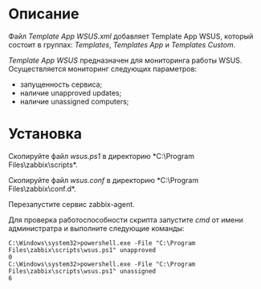 # Описание
Файл *Template App WSUS.xml* добавляет Template App WSUS, который состоит в группах: *Templates*, *Templates App* и *Templates Custom*.

*Template App WSUS*  предназначен для мониторинга работы WSUS. Осуществляется мониторинг следующих параметров:
- запущенность сервиса;
- наличие unapproved updates;
- наличие unassigned computers;

# Установка

Скопируйте файл *wsus.ps1* в директорию *C:\Program Files\zabbix\scripts\*.

Скопируйте файл *wsus.conf* в директорию *C:\Program Files\zabbix\conf.d\*.

Перезапустите сервис zabbix-agent.

Для проверка работоспособности скрипта запустите *cmd* от имени администратра и выполните следующие команды:
```
C:\Windows\system32>powershell.exe -File "C:\Program Files\zabbix\scripts\wsus.ps1" unapproved
0
C:\Windows\system32>powershell.exe -File "C:\Program Files\zabbix\scripts\wsus.ps1" unassigned
6
```
